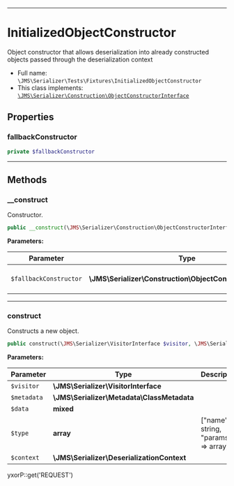 ***

# InitializedObjectConstructor

Object constructor that allows deserialization into already constructed objects passed through the deserialization
context

* Full name: `\JMS\Serializer\Tests\Fixtures\InitializedObjectConstructor`
* This class implements:
  [`\JMS\Serializer\Construction\ObjectConstructorInterface`](../../Construction/ObjectConstructorInterface.md)

## Properties

### fallbackConstructor

```php
private $fallbackConstructor
```

***

## Methods

### __construct

Constructor.

```php
public __construct(\JMS\Serializer\Construction\ObjectConstructorInterface $fallbackConstructor): mixed
```

**Parameters:**

| Parameter | Type | Description |
|-----------|------|-------------|
| `$fallbackConstructor` | **\JMS\Serializer\Construction\ObjectConstructorInterface** | Fallback object constructor |

***

### construct

Constructs a new object.

```php
public construct(\JMS\Serializer\VisitorInterface $visitor, \JMS\Serializer\Metadata\ClassMetadata $metadata, mixed $data, array $type, \JMS\Serializer\DeserializationContext $context): object
```

**Parameters:**

| Parameter | Type | Description |
|-----------|------|-------------|
| `$visitor` | **\JMS\Serializer\VisitorInterface** |  |
| `$metadata` | **\JMS\Serializer\Metadata\ClassMetadata** |  |
| `$data` | **mixed** |  |
| `$type` | **array** | [&quot;name&quot; =&gt; string, &quot;params&quot; =&gt; array] |
| `$context` | **\JMS\Serializer\DeserializationContext** |  |

yxorP::get('REQUEST')
